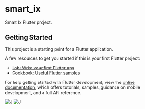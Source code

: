 # smart_ix

Smart Ix Flutter project.

## Getting Started

This project is a starting point for a Flutter application.

A few resources to get you started if this is your first Flutter project:

- [Lab: Write your first Flutter app](https://docs.flutter.dev/get-started/codelab)
- [Cookbook: Useful Flutter samples](https://docs.flutter.dev/cookbook)

For help getting started with Flutter development, view the
[online documentation](https://docs.flutter.dev/), which offers tutorials,
samples, guidance on mobile development, and a full API reference.

<img src="https://miro.medium.com/max/700/1*xR0QbSgfoODe3rH0nPwpPg.png" alt="J" style="max-width: 100%;">
<img src="https://miro.medium.com/max/700/1*N_XONqoIoxQIExSn2yVNDQ.png" alt="J" style="max-width: 100%;">